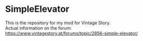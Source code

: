 # SimpleElevator
This is the repository for my mod for Vintage Story.<br/>
Actual information on the forum:<br/>
https://www.vintagestory.at/forums/topic/2856-simple-elevator/

